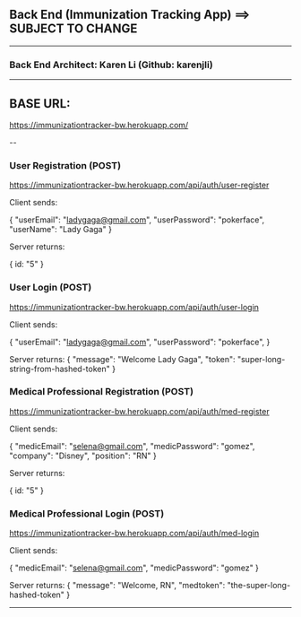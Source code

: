 ## Back End (Immunization Tracking App) ==> SUBJECT TO CHANGE
---

### Back End Architect: Karen Li (Github: karenjli)

---

BASE URL:
--

https://immunizationtracker-bw.herokuapp.com/

--

### User Registration (POST)

https://immunizationtracker-bw.herokuapp.com/api/auth/user-register

Client sends:

{ 
	"userEmail": "ladygaga@gmail.com",
	"userPassword": "pokerface",
	"userName": "Lady Gaga"
}

Server returns: 

{ id: "5" }

### User Login (POST)

https://immunizationtracker-bw.herokuapp.com/api/auth/user-login

Client sends:

{ 
	"userEmail": "ladygaga@gmail.com",
	"userPassword": "pokerface",
}

Server returns:
{
  "message": "Welcome Lady Gaga", "token": "super-long-string-from-hashed-token"
}

### Medical Professional Registration (POST)

https://immunizationtracker-bw.herokuapp.com/api/auth/med-register

Client sends:

{ 
	"medicEmail": "selena@gmail.com",
	"medicPassword": "gomez",
	"company": "Disney",
	"position": "RN"
}

Server returns: 

{ id: "5" }

### Medical Professional Login (POST)

https://immunizationtracker-bw.herokuapp.com/api/auth/med-login

Client sends: 

{ 
	"medicEmail": "selena@gmail.com",
	"medicPassword": "gomez"
}

Server returns: 
{
  "message": "Welcome, RN", "medtoken": "the-super-long-hashed-token"
}

---
